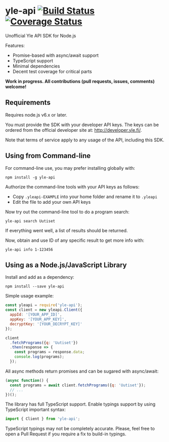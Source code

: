 # yle-api [![Build Status](https://travis-ci.org/jsalonen/yle-api.svg?branch=master&cachebust=1)](https://travis-ci.org/jsalonen/yle-api) [![Coverage Status](https://coveralls.io/repos/github/jsalonen/yle-api/badge.svg?branch=master)](https://coveralls.io/github/jsalonen/yle-api?branch=master)
 
Unofficial Yle API SDK for Node.js

Features:

- Promise-based with async/await support
- TypeScript support
- Minimal dependencies
- Decent test coverage for critical parts

**Work in progress. All contributions (pull requests, issues, comments) welcome!**

## Requirements

Requires node.js v6.x or later.

You must provide the SDK with your developer API keys. The keys can be ordered from the official developer site at: http://developer.yle.fi/.

Note that terms of service apply to any usage of the API, including this SDK.

## Using from Command-line

For command-line use, you may prefer installing globally with:

    npm install -g yle-api

Authorize the command-line tools with your API keys as follows:

- Copy `.yleapi-EXAMPLE` into your home folder and rename it to `.yleapi`
- Edit the file to add your own API keys

Now try out the command-line tool to do a program search:

	yle-api search Uutiset

If everything went well, a list of results should be returned.

Now, obtain and use ID of any specific result to get more info with:

	yle-api info 1-123456

## Using as a Node.js/JavaScript Library

Install and add as a dependency:

    npm install --save yle-api

Simple usage example:

```js
const yleapi = require('yle-api');
const client = new yleapi.Client({
  appId: '[YOUR_APP_ID]',
  appKey: '[YOUR_APP_KEY]',
  decryptKey: '[YOUR_DECRYPT_KEY]'
});

client
  .fetchPrograms({q: 'Uutiset'})
  .then(response => {
    const programs = response.data;
    console.log(programs);
  });
```

All async methods return promises and can be sugared with async/await:

```js
(async function() {
  const programs = await client.fetchPrograms({q: 'Uutiset'});
  // ...
})();
```

The library has full TypeScript support. Enable typings support by using TypeScript important syntax:

```ts
import { Client } from 'yle-api';
```

TypeScript typings may not be completely accurate. Please, feel free to open a Pull Request if you
require a fix to build-in typings.
